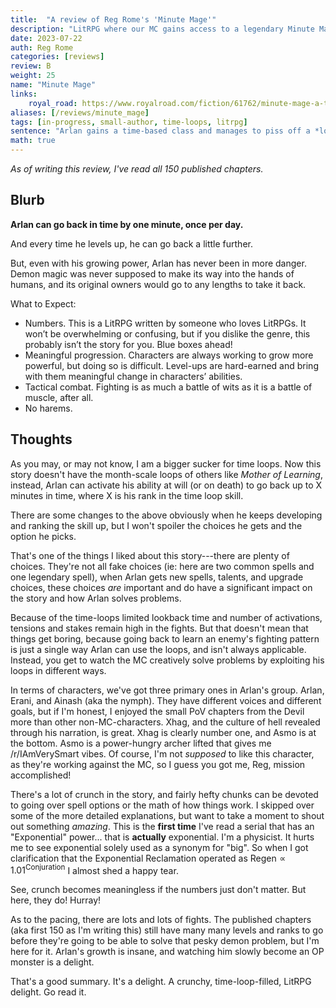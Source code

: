 ```yaml
---
title:  "A review of Reg Rome's 'Minute Mage'"
description: "LitRPG where our MC gains access to a legendary Minute Mage class and can create time loops."
date: 2023-07-22
auth: Reg Rome
categories: [reviews]
review: B
weight: 25
name: "Minute Mage"
links:
    royal_road: https://www.royalroad.com/fiction/61762/minute-mage-a-time-magic-litrpg
aliases: [/reviews/minute_mage]
tags: [in-progress, small-author, time-loops, litrpg]
sentence: "Arlan gains a time-based class and manages to piss off a *lot* of demons."
math: true
---
```


*As of writing this review, I've read all 150 published chapters.*

## Blurb

**Arlan can go back in time by one minute, once per day.**

And every time he levels up, he can go back a little further.

But, even with his growing power, Arlan has never been in more danger. Demon magic was never supposed to make its way into the hands of humans, and its original owners would go to any lengths to take it back.

What to Expect:

* Numbers. This is a LitRPG written by someone who loves LitRPGs. It won’t be overwhelming or confusing, but if you dislike the genre, this probably isn’t the story for you. Blue boxes ahead!
* Meaningful progression. Characters are always working to grow more powerful, but doing so is difficult. Level-ups are hard-earned and bring with them meaningful change in characters’ abilities.
* Tactical combat. Fighting is as much a battle of wits as it is a battle of muscle, after all.
* No harems.

## Thoughts

As you may, or may not know, I am a bigger sucker for time loops. Now this story doesn't have the month-scale loops of others like *Mother of Learning*, instead, Arlan can activate his ability at will (or on death) to go back up to X minutes in time, where X is his rank in the time loop skill.

There are some changes to the above obviously when he keeps developing and ranking the skill up, but I won't spoiler the choices he gets and the option he picks.

That's one of the things I liked about this story---there are plenty of choices. They're not all fake choices (ie: here are two common spells and one legendary spell), when Arlan gets new spells, talents, and upgrade choices, these choices *are* important and do have a significant impact on the story and how Arlan solves problems.

Because of the time-loops limited lookback time and number of activations, tensions and stakes remain high in the fights. But that doesn't mean that things get boring, because going back to learn an enemy's fighting pattern is just a single way Arlan can use the loops, and isn't always applicable. Instead, you get to watch the MC creatively solve problems by exploiting his loops in different ways.

In terms of characters, we've got three primary ones in Arlan's group. Arlan, Erani, and Ainash (aka the nymph). They have different voices and different goals, but if I'm honest, I enjoyed the small PoV chapters from the Devil more than other non-MC-characters. Xhag, and the culture of hell revealed through his narration, is great.  Xhag is clearly number one, and Asmo is at the bottom. Asmo is a power-hungry archer lifted that gives me /r/IAmVerySmart vibes. Of course, I'm not *supposed* to like this character, as they're working against the MC, so I guess you got me, Reg, mission accomplished!

There's a lot of crunch in the story, and fairly hefty chunks can be devoted to going over spell options or the math of how things work. I skipped over some of the more detailed explanations, but want to take a moment to shout out something *amazing*. This is the **first time** I've read a serial that has an "Exponential" power... that is **actually** exponential. I'm a physicist. It hurts me to see exponential solely used as a synonym for "big". So when I got clarification that the Exponential Reclamation operated as $\text{Regen} \propto 1.01^{\text{Conjuration}}$ I almost shed a happy tear.

See, crunch becomes meaningless if the numbers just don't matter. But here, they do! Hurray!

As to the pacing, there are lots and lots of fights. The published chapters (aka first 150 as I'm writing this) still have many many levels and ranks to go before they're going to be able to solve that pesky demon problem, but I'm here for it. Arlan's growth is insane, and watching him slowly become an OP monster is a delight.

That's a good summary. It's a delight. A crunchy, time-loop-filled, LitRPG delight. Go read it.
